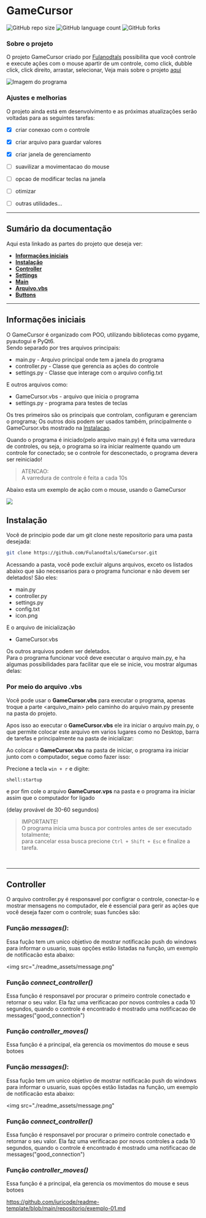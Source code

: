 <div id='home'/>

# GameCursor


![GitHub repo size](https://img.shields.io/github/repo-size/Fulanodtals/GameCursor?style=for-the-badge)
![GitHub language count](https://img.shields.io/github/languages/count/Fulanodtals/GameCursor?style=for-the-badge)
![GitHub forks](https://img.shields.io/github/forks/Fulanodtals/GameCursor?style=for-the-badge)



### Sobre o projeto

O projeto GameCursor criado por [Fulanodtals](https://github.com/Fulanodtals) possibilita que você controle e 
execute ações com o mouse apartir de um controle, como click, dubble click, click direito, arrastar, selecionar, 
Veja mais sobre o projeto [aqui](#sumario)

<img src="./readme_assets/window.png" alt="Imagem do programa">

### Ajustes e melhorias

O projeto ainda está em desenvolvimento e as próximas atualizações serão voltadas para as seguintes tarefas:

- [x] criar conexao com o controle
- [x] criar arquivo para guardar valores
- [x] criar janela de gerenciamento
- [ ] suavilizar a movimentacao do mouse
- [ ] opcao de modificar teclas na janela
- [ ] otimizar
- [ ] outras utilidades...



<div id='sumario'/>

*******
## Sumário da documentação

Aqui esta linkado as partes do projeto que deseja ver:

* **[Informações iniciais](#introducao)**
* **[Instalação](#instalacao)**
* **[Controller](#controller)**
* **[Settings](#settings)**
* **[Main](#main)**
* **[Arquivo.vbs](#arquivovbs)**
* **[Buttons](#buttons)**   
*******


<div id='introducao'/>

##  Informações iniciais

O GameCursor é organizado com POO, utilizando bibliotecas como pygame, pyautogui e PyQt6.<br> 
Sendo separado por tres arquivos principais:
* main.py - Arquivo principal onde tem a janela do programa
* controller.py - Classe que gerencia as ações do controle
* settings.py - Classe que interage com o arquivo config.txt

E outros arquivos como:

* GameCursor.vbs - arquivo que inicia o programa
* settings.py - programa para testes de teclas

Os tres primeiros são os principais que controlam, configuram e gerenciam o programa;
Os outros dois podem ser usados também, principalmente o GameCursor.vbs mostrado na [Instalacao](#instalacao).

Quando o programa é iniciado(pelo arquivo main.py) é feita uma varredura de controles, ou seja, o programa so
ira iniciar realmente quando um controle for conectado; se o controle for desconectado, o programa devera ser
reiniciado!

> ATENCAO:<br>
> A varredura de controle é feita a cada 10s

Abaixo esta um exemplo de ação com o mouse, usando o GameCursor

<img src="./readme_assets/precionando.gif" >



<div id='instalacao'/>

## Instalação
Você de principio pode dar um git clone neste repositorio para uma pasta desejada:<br>
```bash
git clone https://github.com/Fulanodtals/GameCursor.git
```
Acessando a pasta, você pode excluir alguns arquivos, exceto os listados abaixo que são necessarios para o programa funcionar
e não devem ser deletados! São eles:

* main.py
* controller.py
* settings.py
* config.txt
* icon.png

E o arquivo de inicialização

* GameCursor.vbs

Os outros arquivos podem ser deletados.<br>
Para o programa funcionar você deve executar o arquivo main.py, e ha algumas possibilidades para facilitar que ele se
inicie, vou mostrar algumas delas:


### Por meio do arquivo .vbs
Você pode usar o **GameCursor.vbs** para executar o programa, apenas troque a parte <arquivo_main> pelo caminho do arquivo
main.py presente na pasta do projeto.

Apos isso ao executar o **GameCursor.vbs** ele ira iniciar o arquivo main.py, o que permite colocar este arquivo em varios lugares
como no Desktop, barra de tarefas e principalmente na pasta de inicializar:

Ao colocar o **GameCursor.vbs** na pasta de iniciar, o programa ira iniciar junto com o computador, segue como fazer isso:

Precione a tecla `win + r` e digite:
```shell
shell:startup
```
e por fim cole o arquivo **GameCursor.vps** na pasta e o programa ira iniciar assim que o computador for ligado

(delay provável de 30-60 segundos)

> IMPORTANTE! <br>
> O programa inicia uma busca por controles antes de ser executado totalmente;<br>
> para cancelar essa busca precione `Ctrl + Shift + Esc` e finalize a tarefa.

<br>

******

<div id='controller'/>
   
## Controller

O arquivo controller.py é responsavel por configrar o controle, conectar-lo e mostrar mensagens no computador,
ele é essencial para gerir as ações que você deseja fazer com o controle; suas funcões são:

   ### Função *messages()*:
Essa fução tem um unico objetivo de mostrar notificacão push do windows para informar o usuario, suas opções
estão listadas na função, um exemplo de notificacão esta abaixo:

<img src="./readme_assets/message.png" 

   ### Função *connect_controller()*
Essa função é responsavel por procurar o primeiro controle conectado e retornar o seu valor.
Ela faz uma verificacao por novos controles a cada 10 segundos, quando o controle é encontrado é mostrado uma
notificacao de messages("good_connection")

   ### Função *controller_moves()*
Essa função é a principal, ela gerencia os movimentos do mouse e seus botoes


<p id='instalacao'></p> <!gambiarra para linkar->

   ### Função *messages()*:
Essa fução tem um unico objetivo de mostrar notificacão push do windows para informar o usuario, suas opções
estão listadas na função, um exemplo de notificacão esta abaixo:

<img src="./readme_assets/message.png" 

   ### Função *connect_controller()*
Essa função é responsavel por procurar o primeiro controle conectado e retornar o seu valor.
Ela faz uma verificacao por novos controles a cada 10 segundos, quando o controle é encontrado é mostrado uma
notificacao de messages("good_connection")

   ### Função *controller_moves()*
Essa função é a principal, ela gerencia os movimentos do mouse e seus botoes


<p id='instalacao'></p> <!--gambiarra para linkar-->





https://github.com/iuricode/readme-template/blob/main/repositorio/exemplo-01.md
